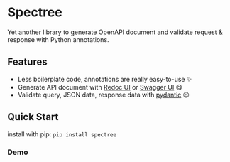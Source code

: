 # Spectree

Yet another library to generate OpenAPI document and validate request & response with Python annotations.

## Features

* Less boilerplate code, annotations are really easy-to-use :sparkles:
* Generate API document with [Redoc UI](https://github.com/Redocly/redoc) or [Swagger UI](https://github.com/swagger-api/swagger-ui) :yum:
* Validate query, JSON data, response data with [pydantic](https://github.com/samuelcolvin/pydantic/) :wink:

## Quick Start

install with pip: `pip install spectree`

### Demo

```py
```
